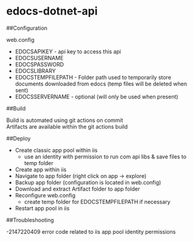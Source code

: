 # edocs-dotnet-api

##Configuration

web.config

- EDOCSAPIKEY - api key to access this api
- EDOCSUSERNAME
- EDOCSPASSWORD
- EDOCSLIBRARY
- EDOCSTEMPFILEPATH - Folder path used to temporarily store documents downloaded from edocs (temp files will be deleted when sent)
- EDOCSSERVERNAME - optional (will only be used when present)

##Build

Build is automated using git actions on commit\
Artifacts are available within the git actions build

##Deploy

- Create classic app pool within iis 
  - use an identity with permission to run com api libs & save files to temp folder
- Create app within iis
- Navigate to app folder (right click on app -> explore)
- Backup app folder (configuration is located in web.config)
- Download and extract Artifact folder to app folder 
- Reconfigure web.config
  - create temp folder for EDOCSTEMPFILEPATH if necessary
- Restart app pool in iis

##Troubleshooting

-2147220409 error code related to iis app pool identity permissions

